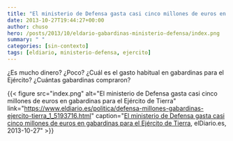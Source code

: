```yaml
---
title: "El ministerio de Defensa gasta casi cinco millones de euros en gabardinas para el Ejército de Tierra"
date: 2013-10-27T19:44:27+00:00
author: chuso
hero: /posts/2013/10/eldario-gabardinas-ministerio-defensa/index.png
summary: " "
categories: [sin-contexto]
tags: [eldiario, ministerio-defensa, ejercito]
---
```

¿Es mucho dinero? ¿Poco? ¿Cuál es el gasto habitual en gabardinas para el Ejército? ¿Cuántas gabardinas compraron?

{{< figure src="index.png" alt="El ministerio de Defensa gasta casi cinco millones de euros en gabardinas para el Ejército de Tierra" link="https://www.eldiario.es/politica/defensa-millones-gabardinas-ejercito-tierra_1_5193716.html" caption="[El ministerio de Defensa gasta casi cinco millones de euros en gabardinas para el Ejército de Tierra](https://www.eldiario.es/politica/defensa-millones-gabardinas-ejercito-tierra_1_5193716.html), elDiario.es, 2013-10-27" >}}

